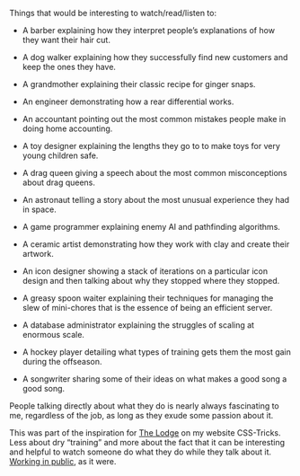 

Things that would be interesting to watch/read/listen to:

 *  A barber explaining how they interpret people’s explanations of how they want their hair cut.

 *  A dog walker explaining how they successfully find new customers and keep the ones they have.

 *  A grandmother explaining their classic recipe for ginger snaps.

 *  An engineer demonstrating how a rear differential works​.

 *  An accountant pointing out the most common mistakes people make in doing home accounting.

 *  A toy designer explaining the lengths they go to to make toys for very young children safe.

 *  A drag queen giving a speech about the most common misconceptions about drag queens.

 *  ​An astronaut telling a story about the most unusual experience they had in space.

 *  ​A game programmer explaining enemy AI and pathfinding algorithms.

 *  A ceramic artist demonstrating how they work with clay and create their artwork.

 *  An icon designer showing a stack of iterations on a particular icon design and then talking about why they
stopped where they stopped.

 *  A greasy spoon waiter explaining their techniques for managing the slew of mini-chores that is the essence
of being an efficient server.

 *  A database administrator explaining the struggles of scaling at enormous scale.

 *  A hockey player detailing what types of training gets them the most gain during the offseason.

 *  A songwriter sharing some of their ideas on what makes a good song a good song.

People talking directly about what they do is nearly always fascinating to me, regardless of the job, as long
as they exude some passion about it.

This was part of the inspiration for [The Lodge](http://css-tricks.com/lodge/) on my website CSS-Tricks. Less
about dry “training” and more about the fact that it can be interesting and helpful to watch someone do
what they do while they talk about it. [Working in
public](http://chriscoyier.net/2012/09/23/working-in-public/), as it were.